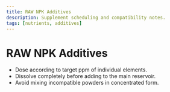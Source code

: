 ```yaml
---
title: RAW NPK Additives
description: Supplement scheduling and compatibility notes.
tags: [nutrients, additives]
---
```


# RAW NPK Additives

- Dose according to target ppm of individual elements.
- Dissolve completely before adding to the main reservoir.
- Avoid mixing incompatible powders in concentrated form.

